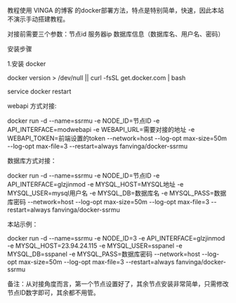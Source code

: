 教程使用 VINGA 的博客 的docker部署方法，特点是特别简单，快速，因此本站不演示手动搭建教程。

对接前需要三个参数：节点id 服务器ip 数据库信息（数据库名、用户名、密码）

安装步骤

1.安装 docker

docker version > /dev/null || curl -fsSL get.docker.com | bash

service docker restart

webapi 方式对接:

docker run -d --name=ssrmu -e NODE_ID=节点ID -e API_INTERFACE=modwebapi -e WEBAPI_URL=需要对接的地址 -e WEBAPI_TOKEN=前端设置的token --network=host --log-opt max-size=50m --log-opt max-file=3 --restart=always fanvinga/docker-ssrmu

数据库方式对接：

docker run -d --name=ssrmu -e NODE_ID=节点ID -e API_INTERFACE=glzjinmod -e MYSQL_HOST=MYSQL地址 -e MYSQL_USER=mysql用户名 -e MYSQL_DB=数据库名 -e MYSQL_PASS=数据库密码 --network=host --log-opt max-size=50m --log-opt max-file=3 --restart=always fanvinga/docker-ssrmu

本站示例：

docker run -d --name=ssrmu -e NODE_ID=3 -e API_INTERFACE=glzjinmod -e MYSQL_HOST=23.94.24.115 -e MYSQL_USER=sspanel -e MYSQL_DB=sspanel -e MYSQL_PASS=数据库密码 --network=host --log-opt max-size=50m --log-opt max-file=3 --restart=always fanvinga/docker-ssrmu


备注：从对接角度而言，第一个节点设置好了，其余节点安装非常简单，只需修改节点ID数字即可，其余都不用管。
